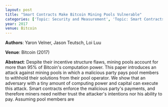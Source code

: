 ```yaml
---
layout: post
title: "Smart Contracts Make Bitcoin Mining Pools Vulnerable"
categories: ['Topic: Security and Measurement', 'Topic: Smart Contracts', '2017', 'Venue: Bitcoin']
year: 2017
venue: Bitcoin
---
```

**Authors**: Yaron Velner, Jason Teutsch, Loi Luu

**Venue**: Bitcoin (2017)

**Abstract**: Despite their incentive structure flaws, mining pools account for more than 95% of Bitcoin's computation power. This paper introduces an attack against mining pools in which a malicious party pays pool members to withhold their solutions from their pool operator. We show that an adversary with a tiny amount of computing power and capital can execute this attack. Smart contracts enforce the malicious party's payments, and therefore miners need neither trust the attacker's intentions nor his ability to pay. Assuming pool members are
